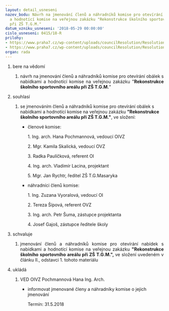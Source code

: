 ```yaml
---
layout: detail_usneseni
nazev_bodu: Návrh na jmenování členů a náhradníků komise pro otevírání obálek s nabídkami
  a hodnotící komise na veřejnou zakázku "Rekonstrukce školního sportovního areálu
  při ZŠ T.G.M."
datum_vzniku_usneseni: '2018-05-29 00:00:00'
cislo_usneseni: 0415/18-R
prilohy:
- https://www.praha7.cz/wp-content/uploads/councilResolution/Resolutions/29953/export/1Duvodovazprava~360109.doc
- https://www.praha7.cz/wp-content/uploads/councilResolution/Resolutions/29953/export/export~361132.pdf
organ: rada
---
```

<ol class="urzList_view" id="urzList">
<li id="" class="urzClass1"><span name="1">bere na vědomí</span> 
<ol class="urzOlClass">
<li id="" class="urzClass2" style="TEXT-ALIGN: justify"><span><p style="text-align: justify;" data-mce-style="text-align: justify;">návrh na jmenování členů a náhradníků komise pro otevírání obálek s nabídkami a hodnotící komise na veřejnou zakázku "<strong>Rekonstrukce školního sportovního areálu při ZŠ T.G.M.</strong>"</p></span></li></ol></li>

<li id="" class="urzClass1"><span name="26">souhlasí</span> 
<ol class="urzOlClass" id="">
<li id="" class="urzClass2" style="text-align: left;"><span><p>se jmenováním členů a náhradníků komise pro otevírání obálek s nabídkami a hodnotící komise na veřejnou zakázku <strong>"Rekonstrukce školního sportovního areálu při ZŠ T.G.M."</strong>, ve složení:</p></span>
<ul class="urzUlClass" id="">
<li id="" class="urzClass3" style="TEXT-ALIGN: left"><span><p>členové komise:<br></p><p>1. Ing. arch. Hana Pochmannová, vedoucí OIVZ<br></p><p>2. Mgr. Kamila Skalická, vedoucí OVZ<br></p><p>3. Radka Paulíčková, referent OI</p><p>4. Ing. arch. Vladimír Lacina, projektant</p><p>5. Mgr. Jan Rychtr, ředitel ZŠ T.G.Masaryka<br></p></span></li>
<li class="urzClass3" id="" style="text-align: left;"><span><p>náhradníci členů komise:</p><p>1. Ing. Zuzana Vyoralová, vedoucí OI</p><p>2. Tereza Šípová, referent OVZ</p><p>3. Ing. arch. Petr Šuma, zástupce projektanta<br></p><p>4. Josef Gajoš, zástupce ředitele školy<br></p></span></li></ul></li>
</ol></li>
<li id="" class="urzClass1"><span name="24">schvaluje</span> 
<ol class="urzOlClass" id="">
<li id="" class="urzClass2" style="TEXT-ALIGN: justify"><span><p style="TEXT-ALIGN: justify" data-mce-style="text-align: justify;">jmenování členů a náhradníků komise pro otevírání nabídek s nabídkami a hodnotící komise na veřejnou zakázku <strong>"Rekonstrukce školního sportovního areálu při ZŠ T.G.M.", </strong>ve složení uvedeném v článku II., odstavci 1. tohoto materiálu</p></span></li>
</ol></li><li class="urzClass1" id="urzUkoly"><span name="1">ukládá</span><ol class="urzOlClass"><li class="urzClass2"><span><p>VED OIVZ Pochmannová Hana Ing. Arch.</p></span><ul class="urzUlClass"><li class="urzClass3"><span><p>informovat jmenované členy a náhradníky komise o jejich jmenování</p></span><span class="urzUkolTermin">  Termín:&nbsp;31.5.2018</span></li></ul></li></ol></li>
</ol>